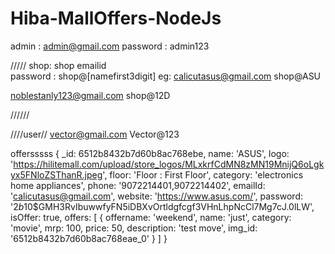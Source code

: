 # Hiba-MallOffers-NodeJs

admin : admin@gmail.com
password : admin123


/////
shop: shop emailid  
password : shop@[namefirst3digit]
eg:
calicutasus@gmail.com
shop@ASU

noblestanly123@gmail.com
shop@12D

//////

////user//
vector@gmail.com
Vector@123

offersssss {
  _id: 6512b8432b7d60b8ac768ebe,
  name: 'ASUS',
  logo: 'https://hilitemall.com/upload/store_logos/MLxkrfCdMN8zMN19MnijQ6oLgkyx5FNloZSThanR.jpeg',
  floor: 'Floor : First Floor',
  category: 'electronics home appliances',
  phone: '9072214401,9072214402',
  emailId: 'calicutasus@gmail.com',
  website: 'https://www.asus.com/',
  password: '$2b$10$GMH3RvIbuwwfyFN5iDBXvOrtldgfcgf3VHnLhpNcCl7Mg7cJ.0lLW',
  isOffer: true,
  offers: [
          {
            offername: 'weekend',
            name: 'just',
            category: 'movie',
            mrp: 100,
            price: 50,
            description: 'test move',
            img_id: '6512b8432b7d60b8ac768eae_0'
          }
        ]
}
